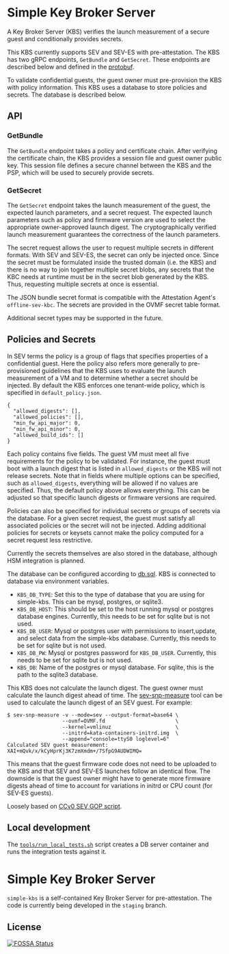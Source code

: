 # Simple Key Broker Server

A Key Broker Server (KBS) verifies the launch measurement of a secure guest and conditionally provides secrets.

This KBS currently supports SEV and SEV-ES with pre-attestation.
The KBS has two gRPC endpoints, `GetBundle` and `GetSecret`. 
These endpoints are described below and defined in the [protobuf](src/grpc/keybroker.proto).

To validate confidential guests, the guest owner must pre-provision the KBS
with policy information. This KBS uses a database to store policies and secrets.
The database is described below.

## API

### GetBundle
The `GetBundle` endpoint takes a policy and certificate chain.
After verifying the certificate chain, the KBS provides a session file and guest owner public key.
This session file defines a secure channel between the KBS and the PSP, which will be used to securely provide secrets.

### GetSecret
The `GetSecret` endpoint takes the launch measurement of the guest, the expected launch parameters, and a secret request. 
The expected launch parameters such as policy and firmware version are used to select the appropriate owner-approved launch digest. 
The cryptographically verified launch measurement guarantees the correctness of the launch parameters. 

The secret request allows the user to request multiple secrets in different formats. 
With SEV and SEV-ES, the secret can only be injected once.
Since the secret must be formulated inside the trusted domain (i.e. the KBS) and there is no way to join together multiple secret blobs, any secrets that the KBC needs at runtime must be in the secret blob generated by the KBS.
Thus, requesting multiple secrets at once is essential.

The JSON bundle secret format is compatible with the Attestation Agent's `offline-sev-kbc`.
The secrets are provided in the OVMF secret table format.

Additional secret types may be supported in the future.


## Policies and Secrets 

In SEV terms the policy is a group of flags that specifies properties of a confidential guest. 
Here the policy also refers more generally to pre-provisioned guidelines that the KBS uses to evaluate the launch measurement of a VM and to determine whether a secret should be injected.
By default the KBS enforces one tenant-wide policy, which is specified in `default_policy.json`.
```
{
  "allowed_digests": [],
  "allowed_policies": [],
  "min_fw_api_major": 0,
  "min_fw_api_minor": 0,
  "allowed_build_ids": []
}
```
Each policy contains five fields.
The guest VM must meet all five requirements for the policy to be validated.
For instance, the guest must boot with a launch digest that is listed in `allowed_digests` or the KBS will not release secrets. 
Note that in fields where multiple options can be specified, such as `allowed_digests`, everything will be allowed if no values are specified.
Thus, the default policy above allows everything.
This can be adjusted so that specific launch digests or firmware versions are required.

Policies can also be specified for individual secrets or groups of secrets via the database.
For a given secret request, the guest must satisfy all associated policies or the secret will not be injected.
Adding additional policies for secrets or keysets cannot make the policy computed for a secret request less restrictive.

Currently the secrets themselves are also stored in the database, although HSM integration is planned.

The database can be configured according to [db.sql](./db.sql).
KBS is connected to database via environment variables.
* `KBS_DB_TYPE`: Set this to the type of database that you are using for simple-kbs.  This can be mysql, postgres, or sqlite3.
* `KBS_DB_HOST`: This should be set to the host running mysql or postgres database engines. Currently, this needs to be set for sqlite but is not used.
* `KBS_DB_USER`: Mysql or postgres user with permissions to insert,update, and select data from the simple-kbs database. Currently, this needs to be set for sqlite but is not used.
* `KBS_DB_PW`: Mysql or postgres password for `KBS_DB_USER`.  Currently, this needs to be set for sqlite but is not used.
* `KBS_DB`: Name of the postgres or mysql database.  For sqlite, this is the path to the sqlite3 database.

This KBS does not calculate the launch digest. The guest owner must calculate the launch digest ahead of time.
The [sev-snp-measure](https://github.com/IBM/sev-snp-measure) tool can be used to calculate the launch digest of an SEV guest. For example:

    $ sev-snp-measure -v --mode=sev --output-format=base64 \
                      --ovmf=OVMF.fd                       \
                      --kernel=vmlinuz                     \
                      --initrd=kata-containers-initrd.img  \
                      --append="console=ttyS0 loglevel=6"
    Calculated SEV guest measurement: XAI+mQvk/x/kCyHprKj3K7zmXmdm+/7SfpG9AUDWIMQ=

This means that the guest firmware code does not need to be uploaded to the KBS and that SEV and SEV-ES launches follow an identical flow.
The downside is that the guest owner might have to generate more firmware digests ahead of time to account for variations in initrd or CPU count (for SEV-ES guests).

Loosely based on [CCv0 SEV GOP script](https://github.com/confidential-containers-demo/scripts/tree/main/guest-owner-proxy).

## Local development

The [`tools/run_local_tests.sh`](tools/run_local_tests.sh) script creates a DB
server container and runs the integration tests against it.
# Simple Key Broker Server 

`simple-kbs` is a self-contained Key Broker Server for pre-attestation.
The code is currently being developed in the `staging` branch.

## License
[![FOSSA Status](https://app.fossa.com/api/projects/git%2Bgithub.com%2Fconfidential-containers%2Fsimple-kbs.svg?type=large)](https://app.fossa.com/projects/git%2Bgithub.com%2Fconfidential-containers%2Fsimple-kbs?ref=badge_large)
